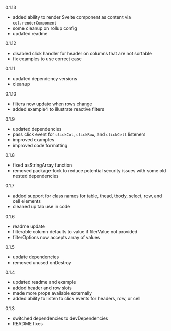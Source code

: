 
0.1.13
- added ability to render Svelte component as content via `col.renderComponent`
- some cleanup on rollup config
- updated readme

0.1.12
- disabled click handler for header on columns that are not sortable 
- fix examples to use correct case

0.1.11
- updated dependency versions 
- cleanup

0.1.10
- filters now update when rows change
- added example4 to illustrate reactive filters

0.1.9
- updated dependencies
- pass click event for `clickCol`, `clickRow`, and `clickCell` listeners
- improved examples
- improved code formatting

0.1.8 
- fixed asStringArray function
- removed package-lock to reduce potential security issues with some old nested dependencies

0.1.7
- added support for class names for table, thead, tbody, select, row, and cell elements
- cleaned up tab use in code

0.1.6
- readme update
- filterable column defaults to value if filerValue not provided
- filterOptions now accepts array of values

0.1.5
- update dependencies
- removed unused onDestroy

0.1.4
- updated readme and example
- added header and row slots
- made more props available externally
- added ability to listen to click events for headers, row, or cell

0.1.3
- switched dependencies to devDependencies
- README fixes